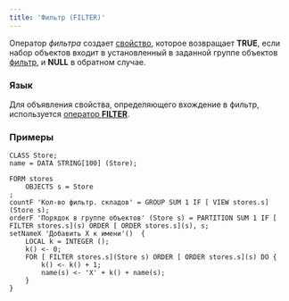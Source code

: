 ```yaml
---
title: 'Фильтр (FILTER)'
---
```


Оператор *фильтра* создает [свойство](Properties.md), которое возвращает **TRUE**, если набор объектов входит в установленный в заданной группе объектов [фильтр](Form_structure.md#filters), и **NULL** в обратном случае.

### Язык

Для объявления свойства, определяющего вхождение в фильтр, используется [оператор **FILTER**](Object_group_operator.md).

### Примеры

```lsf
CLASS Store;
name = DATA STRING[100] (Store);

FORM stores
    OBJECTS s = Store
;
countF 'Кол-во фильтр. складов' = GROUP SUM 1 IF [ VIEW stores.s](Store s);
orderF 'Порядок в группе объектов' (Store s) = PARTITION SUM 1 IF [ FILTER stores.s](s) ORDER [ ORDER stores.s](s), s;
setNameX 'Добавить X к имени'()  {
    LOCAL k = INTEGER ();
    k() <- 0;
    FOR [ FILTER stores.s](Store s) ORDER [ ORDER stores.s](s) DO {
        k() <- k() + 1;
        name(s) <- 'X' + k() + name(s);
    }
}
```
